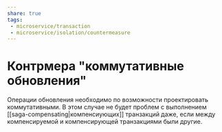 ```yaml
---
share: true
tags:
 - microservice/transaction
 - microservice/isolation/countermeasure
---
```

# Контрмера "коммутативные обновления"
Операции обновления необходимо по возможности проектировать коммутативными. В этом случае не будет проблем с выполнением [[saga-compensating|компенсиующих]] транзакций даже, если между компенсируемой и компенсирующей транзакциями были другие.